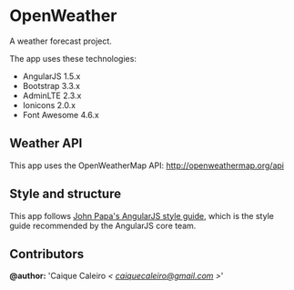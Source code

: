 # OpenWeather
A weather forecast project.

The app uses these technologies:

* AngularJS 1.5.x
* Bootstrap 3.3.x
* AdminLTE 2.3.x
* Ionicons 2.0.x
* Font Awesome 4.6.x

## Weather API
This app uses the OpenWeatherMap API: http://openweathermap.org/api

## Style and structure

This app follows [John Papa's AngularJS style guide](https://github.com/johnpapa/angular-styleguide),
which is the style guide recommended by the AngularJS core team.

## Contributors  

**@author:** 'Caique Caleiro *< [caiquecaleiro@gmail.com](mailto:caiquecaleiro@gmail.com) >*'   
